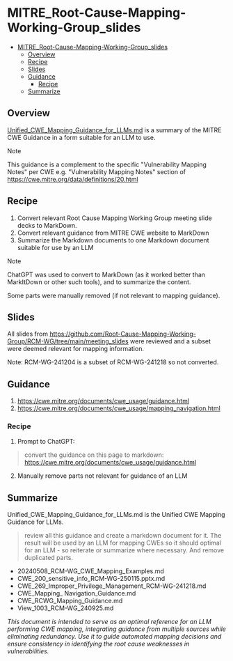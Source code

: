 # MITRE_Root-Cause-Mapping-Working-Group_slides

- [MITRE\_Root-Cause-Mapping-Working-Group\_slides](#mitre_root-cause-mapping-working-group_slides)
  - [Overview](#overview)
  - [Recipe](#recipe)
  - [Slides](#slides)
  - [Guidance](#guidance)
    - [Recipe](#recipe-1)
  - [Summarize](#summarize)


## Overview
[Unified_CWE_Mapping_Guidance_for_LLMs.md](./Unified_CWE_Mapping_Guidance_for_LLMs.md) is a summary of the MITRE CWE Guidance in a form suitable for an LLM to use.

> [!NOTE]
> This guidance is a complement to the specific "Vulnerability Mapping Notes" per CWE e.g. "Vulnerability Mapping Notes" section of https://cwe.mitre.org/data/definitions/20.html 

## Recipe
1. Convert relevant  Root Cause Mapping Working Group meeting slide decks to MarkDown.
2. Convert relevant guidance from MITRE CWE website to MarkDown 
3. Summarize the Markdown documents to one Markdown document suitable for use by an LLM

> [!NOTE]
> ChatGPT was used to convert to MarkDown (as it worked better than MarkItDown or other such tools), and to summarize the content.
> 
> Some parts were manually removed (if not relevant to mapping guidance).

## Slides

All slides from https://github.com/Root-Cause-Mapping-Working-Group/RCM-WG/tree/main/meeting_slides were reviewed and a subset were deemed relevant for mapping information.

Note: RCM-WG-241204 is a subset of RCM-WG-241218 so not converted.

## Guidance

1. https://cwe.mitre.org/documents/cwe_usage/guidance.html
2. https://cwe.mitre.org/documents/cwe_usage/mapping_navigation.html

### Recipe

1. Prompt to ChatGPT:
>convert the guidance on this page to markdown: https://cwe.mitre.org/documents/cwe_usage/guidance.html
2. Manually remove parts not relevant for guidance of an LLM


## Summarize

Unified_CWE_Mapping_Guidance_for_LLMs.md is the Unified CWE Mapping Guidance for LLMs.


>review all this guidance and create a markdown document for it. 
The result will be used by an LLM for mapping CWEs so it should optimal for an LLM - so reiterate or summarize where necessary. And remove duplicated parts.

- 20240508_RCM-WG_CWE_Mapping_Examples.md
- CWE_200_sensitive_info_RCM-WG-250115.pptx.md
- CWE_269_Improper_Privilege_Management_RCM-WG-241218.md
- CWE_Mapping_ Navigation_Guidance.md
- CWE_RCWG_Mapping_Guidance.md
- View_1003_RCM-WG_240925.md

*This document is intended to serve as an optimal reference for an LLM performing CWE mapping, integrating guidance from multiple sources while eliminating redundancy. Use it to guide automated mapping decisions and ensure consistency in identifying the root cause weaknesses in vulnerabilities.*